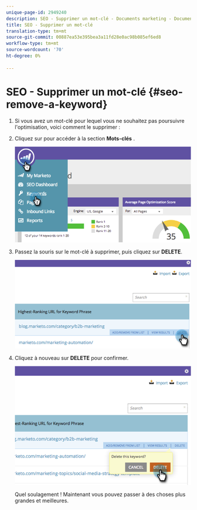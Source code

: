 ```yaml
---
unique-page-id: 2949240
description: SEO - Supprimer un mot-clé - Documents marketing - Documentation du produit
title: SEO - Supprimer un mot-clé
translation-type: tm+mt
source-git-commit: 00887ea53e395bea3a11fd28e0ac98b085ef6ed8
workflow-type: tm+mt
source-wordcount: '70'
ht-degree: 0%

---
```



# SEO - Supprimer un mot-clé {#seo-remove-a-keyword}

1. Si vous avez un mot-clé pour lequel vous ne souhaitez pas poursuivre l&#39;optimisation, voici comment le supprimer :
1. Cliquez sur pour accéder à la section **Mots-clés** .

   ![](assets/image2014-9-18-13-3a35-3a52.png)

1. Passez la souris sur le mot-clé à supprimer, puis cliquez sur **DELETE**.

   ![](assets/image2014-9-18-13-3a36-3a6.png)

1. Cliquez à nouveau sur **DELETE** pour confirmer.

   ![](assets/image2014-9-18-13-3a36-3a11.png)

   Quel soulagement ! Maintenant vous pouvez passer à des choses plus grandes et meilleures.

